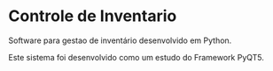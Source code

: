 # Controle de Inventario
Software para gestao de inventário desenvolvido em Python.

Este sistema foi desenvolvido como um estudo do Framework PyQT5.
